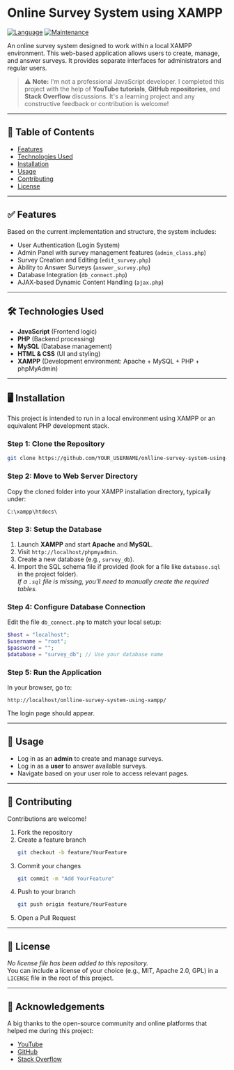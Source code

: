 # Online Survey System using XAMPP

[![Language](https://img.shields.io/badge/Language-JavaScript-yellow.svg?style=for-the-badge)](https://en.wikipedia.org/wiki/Programming_language)
[![Maintenance](https://img.shields.io/badge/Maintained%3F-yes-green.svg?style=for-the-badge)](https://github.com/YOUR_USERNAME/onlline-survey-system-using-xampp/graphs/commit-activity)

An online survey system designed to work within a local XAMPP environment. This web-based application allows users to create, manage, and answer surveys. It provides separate interfaces for administrators and regular users.

> ⚠️ **Note:** I'm not a professional JavaScript developer. I completed this project with the help of **YouTube tutorials**, **GitHub repositories**, and **Stack Overflow** discussions. It's a learning project and any constructive feedback or contribution is welcome!

---

## 📑 Table of Contents

- [Features](#features)
- [Technologies Used](#technologies-used)
- [Installation](#installation)
- [Usage](#usage)
- [Contributing](#contributing)
- [License](#license)

---

## ✅ Features

Based on the current implementation and structure, the system includes:

- User Authentication (Login System)
- Admin Panel with survey management features (`admin_class.php`)
- Survey Creation and Editing (`edit_survey.php`)
- Ability to Answer Surveys (`answer_survey.php`)
- Database Integration (`db_connect.php`)
- AJAX-based Dynamic Content Handling (`ajax.php`)

---

## 🛠 Technologies Used

- **JavaScript** (Frontend logic)
- **PHP** (Backend processing)
- **MySQL** (Database management)
- **HTML & CSS** (UI and styling)
- **XAMPP** (Development environment: Apache + MySQL + PHP + phpMyAdmin)

---

## 🖥 Installation

This project is intended to run in a local environment using XAMPP or an equivalent PHP development stack.

### Step 1: Clone the Repository

```bash
git clone https://github.com/YOUR_USERNAME/onlline-survey-system-using-xampp.git
```

### Step 2: Move to Web Server Directory

Copy the cloned folder into your XAMPP installation directory, typically under:

```
C:\xampp\htdocs\
```

### Step 3: Setup the Database

1. Launch **XAMPP** and start **Apache** and **MySQL**.
2. Visit `http://localhost/phpmyadmin`.
3. Create a new database (e.g., `survey_db`).
4. Import the SQL schema file if provided (look for a file like `database.sql` in the project folder).  
   *If a `.sql` file is missing, you'll need to manually create the required tables.*

### Step 4: Configure Database Connection

Edit the file `db_connect.php` to match your local setup:

```php
$host = "localhost";
$username = "root";
$password = "";
$database = "survey_db"; // Use your database name
```

### Step 5: Run the Application

In your browser, go to:

```
http://localhost/onlline-survey-system-using-xampp/
```

The login page should appear.

---

## 🚀 Usage

- Log in as an **admin** to create and manage surveys.
- Log in as a **user** to answer available surveys.
- Navigate based on your user role to access relevant pages.

---

## 🤝 Contributing

Contributions are welcome!

1. Fork the repository
2. Create a feature branch  
   ```bash
   git checkout -b feature/YourFeature
   ```
3. Commit your changes  
   ```bash
   git commit -m "Add YourFeature"
   ```
4. Push to your branch  
   ```bash
   git push origin feature/YourFeature
   ```
5. Open a Pull Request

---

## 📄 License

*No license file has been added to this repository.*  
You can include a license of your choice (e.g., MIT, Apache 2.0, GPL) in a `LICENSE` file in the root of this project.

---

## 🙏 Acknowledgements

A big thanks to the open-source community and online platforms that helped me during this project:

- [YouTube](https://www.youtube.com/)
- [GitHub](https://github.com/)
- [Stack Overflow](https://stackoverflow.com/)
